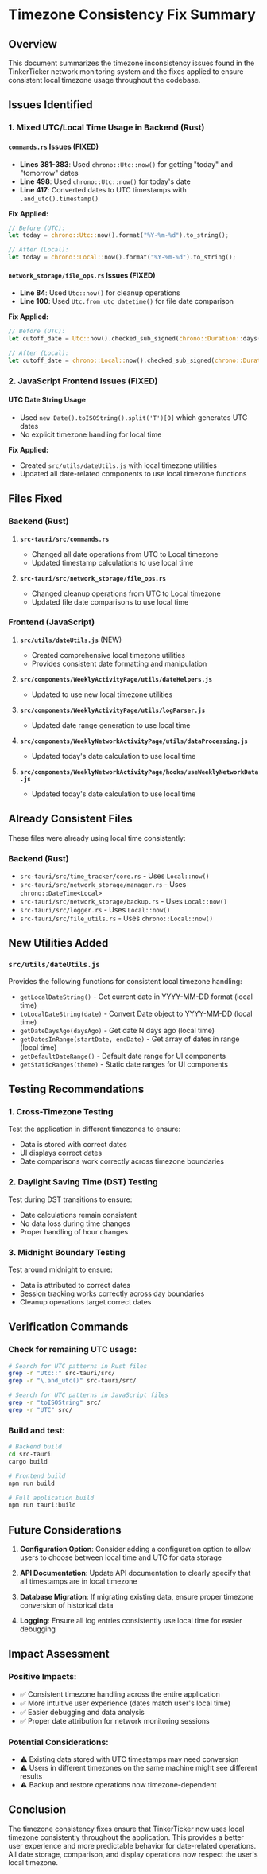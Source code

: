 # Timezone Consistency Fix Summary

## Overview
This document summarizes the timezone inconsistency issues found in the TinkerTicker network monitoring system and the fixes applied to ensure consistent local timezone usage throughout the codebase.

## Issues Identified

### 1. Mixed UTC/Local Time Usage in Backend (Rust)

#### **`commands.rs` Issues (FIXED)**
- **Lines 381-383**: Used `chrono::Utc::now()` for getting "today" and "tomorrow" dates
- **Line 498**: Used `chrono::Utc::now()` for today's date
- **Line 417**: Converted dates to UTC timestamps with `.and_utc().timestamp()`

**Fix Applied:**
```rust
// Before (UTC):
let today = chrono::Utc::now().format("%Y-%m-%d").to_string();

// After (Local):
let today = chrono::Local::now().format("%Y-%m-%d").to_string();
```

#### **`network_storage/file_ops.rs` Issues (FIXED)**
- **Line 84**: Used `Utc::now()` for cleanup operations
- **Line 100**: Used `Utc.from_utc_datetime()` for file date comparison

**Fix Applied:**
```rust
// Before (UTC):
let cutoff_date = Utc::now().checked_sub_signed(chrono::Duration::days(days_to_keep as i64))

// After (Local):
let cutoff_date = chrono::Local::now().checked_sub_signed(chrono::Duration::days(days_to_keep as i64))
```

### 2. JavaScript Frontend Issues (FIXED)

#### **UTC Date String Usage**
- Used `new Date().toISOString().split('T')[0]` which generates UTC dates
- No explicit timezone handling for local time

**Fix Applied:**
- Created `src/utils/dateUtils.js` with local timezone utilities
- Updated all date-related components to use local timezone functions

## Files Fixed

### Backend (Rust)
1. **`src-tauri/src/commands.rs`**
   - Changed all date operations from UTC to Local timezone
   - Updated timestamp calculations to use local time

2. **`src-tauri/src/network_storage/file_ops.rs`**
   - Changed cleanup operations from UTC to Local timezone
   - Updated file date comparisons to use local time

### Frontend (JavaScript)
1. **`src/utils/dateUtils.js`** (NEW)
   - Created comprehensive local timezone utilities
   - Provides consistent date formatting and manipulation

2. **`src/components/WeeklyActivityPage/utils/dateHelpers.js`**
   - Updated to use new local timezone utilities

3. **`src/components/WeeklyActivityPage/utils/logParser.js`**
   - Updated date range generation to use local time

4. **`src/components/WeeklyNetworkActivityPage/utils/dataProcessing.js`**
   - Updated today's date calculation to use local time

5. **`src/components/WeeklyNetworkActivityPage/hooks/useWeeklyNetworkData.js`**
   - Updated today's date calculation to use local time

## Already Consistent Files

These files were already using local time consistently:

### Backend (Rust)
- `src-tauri/src/time_tracker/core.rs` - Uses `Local::now()`
- `src-tauri/src/network_storage/manager.rs` - Uses `chrono::DateTime<Local>`
- `src-tauri/src/network_storage/backup.rs` - Uses `Local::now()`
- `src-tauri/src/logger.rs` - Uses `Local::now()`
- `src-tauri/src/file_utils.rs` - Uses `chrono::Local::now()`

## New Utilities Added

### `src/utils/dateUtils.js`
Provides the following functions for consistent local timezone handling:

- `getLocalDateString()` - Get current date in YYYY-MM-DD format (local time)
- `toLocalDateString(date)` - Convert Date object to YYYY-MM-DD (local time)
- `getDateDaysAgo(daysAgo)` - Get date N days ago (local time)
- `getDatesInRange(startDate, endDate)` - Get array of dates in range (local time)
- `getDefaultDateRange()` - Default date range for UI components
- `getStaticRanges(theme)` - Static date ranges for UI components

## Testing Recommendations

### 1. Cross-Timezone Testing
Test the application in different timezones to ensure:
- Data is stored with correct dates
- UI displays correct dates
- Date comparisons work correctly across timezone boundaries

### 2. Daylight Saving Time (DST) Testing
Test during DST transitions to ensure:
- Date calculations remain consistent
- No data loss during time changes
- Proper handling of hour changes

### 3. Midnight Boundary Testing
Test around midnight to ensure:
- Data is attributed to correct dates
- Session tracking works correctly across day boundaries
- Cleanup operations target correct dates

## Verification Commands

### Check for remaining UTC usage:
```bash
# Search for UTC patterns in Rust files
grep -r "Utc::" src-tauri/src/
grep -r "\.and_utc()" src-tauri/src/

# Search for UTC patterns in JavaScript files
grep -r "toISOString" src/
grep -r "UTC" src/
```

### Build and test:
```bash
# Backend build
cd src-tauri
cargo build

# Frontend build
npm run build

# Full application build
npm run tauri:build
```

## Future Considerations

1. **Configuration Option**: Consider adding a configuration option to allow users to choose between local time and UTC for data storage

2. **API Documentation**: Update API documentation to clearly specify that all timestamps are in local timezone

3. **Database Migration**: If migrating existing data, ensure proper timezone conversion of historical data

4. **Logging**: Ensure all log entries consistently use local time for easier debugging

## Impact Assessment

### Positive Impacts:
- ✅ Consistent timezone handling across the entire application
- ✅ More intuitive user experience (dates match user's local time)
- ✅ Easier debugging and data analysis
- ✅ Proper date attribution for network monitoring sessions

### Potential Considerations:
- ⚠️ Existing data stored with UTC timestamps may need conversion
- ⚠️ Users in different timezones on the same machine might see different results
- ⚠️ Backup and restore operations now timezone-dependent

## Conclusion

The timezone consistency fixes ensure that TinkerTicker now uses local timezone consistently throughout the application. This provides a better user experience and more predictable behavior for date-related operations. All date storage, comparison, and display operations now respect the user's local timezone.
